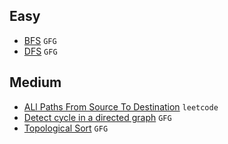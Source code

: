

## Easy
- [BFS](https://practice.geeksforgeeks.org/problems/bfs-traversal-of-graph/1) `GFG`
- [DFS](https://practice.geeksforgeeks.org/problems/depth-first-traversal-for-a-graph/1) `GFG`

## Medium
- [ALl Paths From Source To Destination](https://leetcode.com/problems/all-paths-from-source-to-target/description) `leetcode`
- [Detect cycle in a directed graph](https://practice.geeksforgeeks.org/problems/detect-cycle-in-a-directed-graph/1) `GFG`
- [Topological Sort](https://practice.geeksforgeeks.org/problems/topological-sort/1) `GFG`
